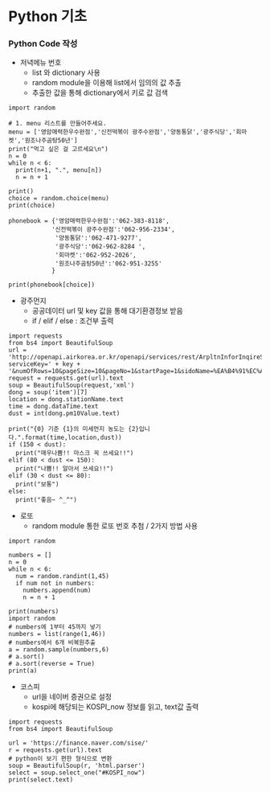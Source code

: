 # Python 기초

### Python Code 작성

- 저녁메뉴 번호
  - list 와 dictionary 사용
  - random module을 이용해 list에서 임의의 값 추출
  - 추출한 값을 통해 dictionary에서 키로 값 검색

```
import random

# 1. menu 리스트를 만들어주세요.
menu = ['영암매력한우수완점','신전떡볶이 광주수완점','양동통닭','광주식당','회마켓','원조나주곰탕50년']
print("먹고 싶은 걸 고르세요\n")
n = 0
while n < 6:
  print(n+1, ".", menu[n])
  n = n + 1
  
print()
choice = random.choice(menu)
print(choice)

phonebook = {'영암매력한우수완점':'062-383-8118',
            '신전떡볶이 광주수완점':'062-956-2334',
             '양동통닭':'062-471-9277',
             '광주식당':'062-962-8284 ',
             '회마켓':'062-952-2026',
             '원조나주곰탕50년':'062-951-3255'
            }

print(phonebook[choice])
```

- 광주먼지
  - 공공데이터 url 및 key 값을 통해 대기환경정보 받음
  - if / elif / else : 조건부 출력

```
import requests
from bs4 import BeautifulSoup
url = 'http://openapi.airkorea.or.kr/openapi/services/rest/ArpltnInforInqireSvc/getCtprvnRltmMesureDnsty?serviceKey=' + key + '&numOfRows=10&pageSize=10&pageNo=1&startPage=1&sidoName=%EA%B4%91%EC%A3%BC&ver=1.3'
request = requests.get(url).text
soup = BeautifulSoup(request,'xml')
dong = soup('item')[7]
location = dong.stationName.text
time = dong.dataTime.text
dust = int(dong.pm10Value.text)

print("{0} 기준 {1}의 미세먼지 농도는 {2}입니다.".format(time,location,dust))
if (150 < dust):
  print("매우나쁨!! 마스크 꼭 쓰세요!!")
elif (80 < dust <= 150):
  print("나쁨!! 알아서 쓰세요!!")
elif (30 < dust <= 80):
  print("보통")
else:
  print("좋음~ ^_^")
```

- 로또
  - random module 통한 로또 번호 추첨 / 2가지 방법 사용

```
import random

numbers = []
n = 0
while n < 6:
  num = random.randint(1,45)
  if num not in numbers:
    numbers.append(num)
    n = n + 1
    
print(numbers)
import random
# numbers에 1부터 45까지 넣기
numbers = list(range(1,46))
# numbers에서 6개 비복원추출
a = random.sample(numbers,6)
# a.sort()
# a.sort(reverse = True)
print(a)
```

- 코스피
  - url을 네이버 증권으로 설정
  - kospi에 해당되는 KOSPI_now 정보를 읽고, text값 출력

```
import requests
from bs4 import BeautifulSoup

url = 'https://finance.naver.com/sise/'
r = requests.get(url).text
# python이 보기 편한 형식으로 변환
soup = BeautifulSoup(r, 'html.parser')
select = soup.select_one("#KOSPI_now")
print(select.text)
```
